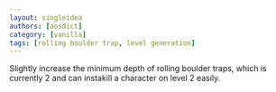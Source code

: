 ```yaml
---
layout: singleidea
authors: [aosdict]
category: [vanilla]
tags: [rolling boulder trap, level generation]
---
```

Slightly increase the minimum depth of rolling boulder traps, which is currently 2 and can instakill a character on level 2 easily.
